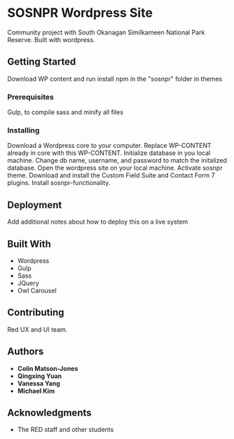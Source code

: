 # SOSNPR Wordpress Site

Community project with South Okanagan Similkameen National Park Reserve. Built with wordpress.

## Getting Started

Download WP content and run install npm in the "sosnpr" folder in themes

### Prerequisites

Gulp, to compile sass and minify all files


### Installing

Download a Wordpress core to your computer. Replace WP-CONTENT already in core with this WP-CONTENT. Initialize database in you local machine. Change db name, username, and password to match the initalized database. Open the wordpress site on your local machine. Activate sosnpr theme. Download and install the Custom Field Suite and Contact Form 7 plugins. Install sosnpr-functionality.


## Deployment

Add additional notes about how to deploy this on a live system

## Built With

* Wordpress
* Gulp
* Sass
* JQuery
* Owl Carousel


## Contributing

Red UX and UI team.



## Authors

* **Colin Matson-Jones**
* **Qingxing Yuan** 
* **Vanessa Yang** 
* **Michael Kim**  



## Acknowledgments

* The RED staff and other students


